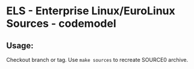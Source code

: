# ELS - Enterprise Linux/EuroLinux Sources - codemodel
 
## Usage:
  Checkout branch or tag. Use `make sources` to recreate  SOURCE0 archive.
